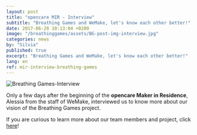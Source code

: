 ```yaml
---
layout: post
title: "opencare MIR - Interview"
subtitle: "Breathing Games and WeMake, let's know each other better!"
date: 2017-06-28 10:13:04 +0200
image: "/breathinggames/assets/BG-post-img-interview.jpg"
categories: news
by: "Silvia"
published: true
excerpt: "Breathing Games and WeMake, let's know each other better!"
lang: en
ref: mir-interview-breathing-games
---
```


<img src="https://opencarecc.github.io/breathinggames/assets/BG-post-img-interview.jpg" alt="Breathing Games-Interview">

Only a few days after the beginning of the <b>opencare Maker in Residence</b>, Alessia from the staff of WeMake, interviewed us to know more about our vision of the Breathing Games project.

If you are curious to learn more about our team members and project, click  [here](http://wemake.cc/2017/07/17/wemake-stories-breathing-games-and-their-free-software-project/)!
